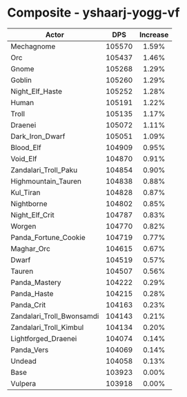 # Composite - yshaarj-yogg-vf
| Actor | DPS | Increase |
|---|:---:|:---:|
|Mechagnome|105570|1.59%|
|Orc|105437|1.46%|
|Gnome|105268|1.29%|
|Goblin|105260|1.29%|
|Night_Elf_Haste|105252|1.28%|
|Human|105191|1.22%|
|Troll|105135|1.17%|
|Draenei|105072|1.11%|
|Dark_Iron_Dwarf|105051|1.09%|
|Blood_Elf|104909|0.95%|
|Void_Elf|104870|0.91%|
|Zandalari_Troll_Paku|104854|0.90%|
|Highmountain_Tauren|104838|0.88%|
|Kul_Tiran|104828|0.87%|
|Nightborne|104802|0.85%|
|Night_Elf_Crit|104787|0.83%|
|Worgen|104770|0.82%|
|Panda_Fortune_Cookie|104719|0.77%|
|Maghar_Orc|104615|0.67%|
|Dwarf|104519|0.57%|
|Tauren|104507|0.56%|
|Panda_Mastery|104222|0.29%|
|Panda_Haste|104215|0.28%|
|Panda_Crit|104163|0.23%|
|Zandalari_Troll_Bwonsamdi|104143|0.21%|
|Zandalari_Troll_Kimbul|104134|0.20%|
|Lightforged_Draenei|104074|0.14%|
|Panda_Vers|104069|0.14%|
|Undead|104058|0.13%|
|Base|103923|0.00%|
|Vulpera|103918|0.00%|
